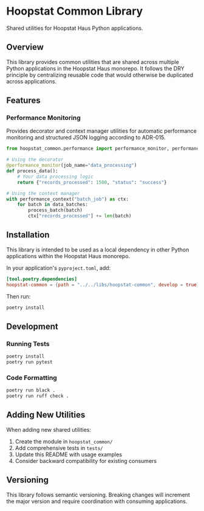 # Hoopstat Common Library

Shared utilities for Hoopstat Haus Python applications.

## Overview

This library provides common utilities that are shared across multiple Python applications in the Hoopstat Haus monorepo. It follows the DRY principle by centralizing reusable code that would otherwise be duplicated across applications.

## Features

### Performance Monitoring

Provides decorator and context manager utilities for automatic performance monitoring and structured JSON logging according to ADR-015.

```python
from hoopstat_common.performance import performance_monitor, performance_context

# Using the decorator
@performance_monitor(job_name="data_processing")
def process_data():
    # Your data processing logic
    return {"records_processed": 1500, "status": "success"}

# Using the context manager
with performance_context("batch_job") as ctx:
    for batch in data_batches:
        process_batch(batch)
        ctx["records_processed"] += len(batch)
```

## Installation

This library is intended to be used as a local dependency in other Python applications within the Hoopstat Haus monorepo.

In your application's `pyproject.toml`, add:

```toml
[tool.poetry.dependencies]
hoopstat-common = {path = "../../libs/hoopstat-common", develop = true}
```

Then run:

```bash
poetry install
```

## Development

### Running Tests

```bash
poetry install
poetry run pytest
```

### Code Formatting

```bash
poetry run black .
poetry run ruff check .
```

## Adding New Utilities

When adding new shared utilities:

1. Create the module in `hoopstat_common/`
2. Add comprehensive tests in `tests/`
3. Update this README with usage examples
4. Consider backward compatibility for existing consumers

## Versioning

This library follows semantic versioning. Breaking changes will increment the major version and require coordination with consuming applications.